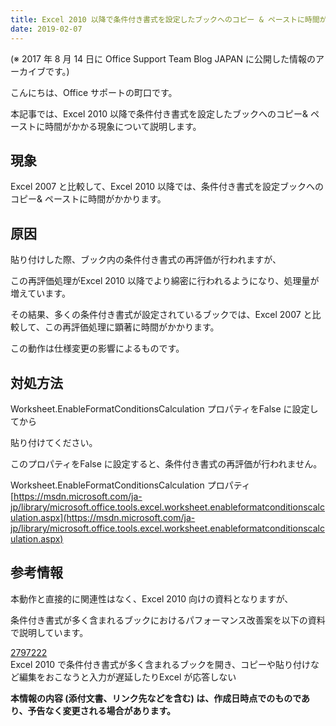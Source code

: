 ```yaml
---
title: Excel 2010 以降で条件付き書式を設定したブックへのコピー & ペーストに時間がかかる
date: 2019-02-07
---
```


(※ 2017 年 8 月 14 日に Office Support Team Blog JAPAN に公開した情報のアーカイブです。)

こんにちは、Office サポートの町口です。  

本記事では、Excel 2010 以降で条件付き書式を設定したブックへのコピー& ペーストに時間がかかる現象について説明します。

  

  

  

現象
--

  

Excel 2007 と比較して、Excel 2010 以降では、条件付き書式を設定ブックへのコピー& ペーストに時間がかかります。

  

  

  

原因
--

  

貼り付けした際、ブック内の条件付き書式の再評価が行われますが、

この再評価処理がExcel 2010 以降でより綿密に行われるようになり、処理量が増えています。

その結果、多くの条件付き書式が設定されているブックでは、Excel 2007 と比較して、この再評価処理に顕著に時間がかかります。

この動作は仕様変更の影響によるものです。

  

  

  

対処方法
----

  

Worksheet.EnableFormatConditionsCalculation プロパティをFalse に設定してから

貼り付けてください。

このプロパティをFalse に設定すると、条件付き書式の再評価が行われません。

  

Worksheet.EnableFormatConditionsCalculation プロパティ  
[https://msdn.microsoft.com/ja-jp/library/microsoft.office.tools.excel.worksheet.enableformatconditionscalculation.aspx](https://msdn.microsoft.com/ja-jp/library/microsoft.office.tools.excel.worksheet.enableformatconditionscalculation.aspx)

  

  

  

参考情報
----

  

本動作と直接的に関連性はなく、Excel 2010 向けの資料となりますが、

条件付き書式が多く含まれるブックにおけるパフォーマンス改善案を以下の資料で説明しています。

  
[2797222](https://support.microsoft.com/ja-jp/help/2797222)  
Excel 2010 で条件付き書式が多く含まれるブックを開き、コピーや貼り付けなど編集をおこなうと入力が遅延したりExcel が応答しない

  

  

  

**本情報の内容 (添付文書、リンク先などを含む) は、作成日時点でのものであり、予告なく変更される場合があります。**
